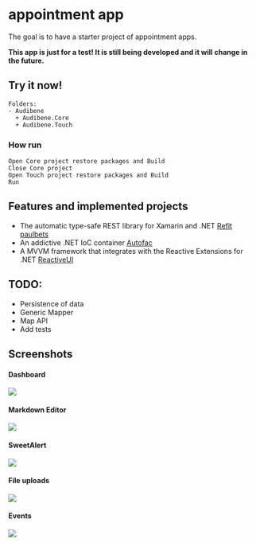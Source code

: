 # appointment app

The goal is to have a starter project of appointment apps.

**This app is just for a test! It is still being developed and it will change in the future.**

## Try it now!
```
Folders:
- Audibene
  + Audibene.Core
  + Audibene.Touch
```
### How run

```
Open Core project restore packages and Build
Close Core project
Open Touch project restore packages and Build
Run
```

## Features and implemented projects

- The automatic type-safe REST library for Xamarin and .NET [Refit paulbets](https://github.com/paulcbetts/refit)
- An addictive .NET IoC container [Autofac](http://autofac.org)
- A MVVM framework that integrates with the Reactive Extensions for .NET [ReactiveUI](https://github.com/reactiveui/ReactiveUI#-reactiveui)

## TODO:

- Persistence of data
- Generic Mapper
- Map API 
- Add tests

## Screenshots
#### Dashboard
![](screenshots/dashboard.png?raw=true)
#### Markdown Editor
![](screenshots/pages.png?raw=true)
#### SweetAlert
![](screenshots/sweetalert.png?raw=true)
#### File uploads
![](screenshots/files.png?raw=true)
#### Events
![](screenshots/events.png?raw=true)
